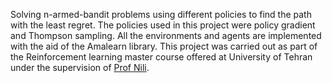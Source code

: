 Solving n-armed-bandit problems using different policies to find the path with the least regret. The policies used in this project were policy gradient and Thompson sampling. All the environments and agents are implemented with the aid of the Amalearn library. This project was carried out as part of the  Reinforcement learning master course offered at University of Tehran under the supervision of [Prof Nili](https://ece.ut.ac.ir/en/~mnili).

